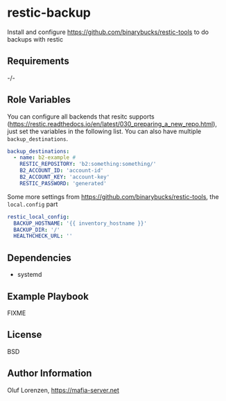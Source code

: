 restic-backup
=========

Install and configure https://github.com/binarybucks/restic-tools to do backups with restic

Requirements
------------

-/-

Role Variables
--------------

You can configure all backends that resitc supports (https://restic.readthedocs.io/en/latest/030_preparing_a_new_repo.html), just set the variables in the following list.
You can also have multiple `backup_destinations`.

```yaml
backup_destinations:
  - name: b2-example # 
    RESTIC_REPOSITORY: 'b2:something:something/'
    B2_ACCOUNT_ID: 'account-id'
    B2_ACCOUNT_KEY: 'account-key'
    RESTIC_PASSWORD: 'generated'
```

Some more settings from https://github.com/binarybucks/restic-tools, the `local.config` part
```yaml
restic_local_config:
  BACKUP_HOSTNAME: '{{ inventory_hostname }}'
  BACKUP_DIR: '/'
  HEALTHCHECK_URL: ''
```

Dependencies
------------

- systemd

Example Playbook
----------------

FIXME

License
-------

BSD

Author Information
------------------

Oluf Lorenzen, https://mafia-server.net
